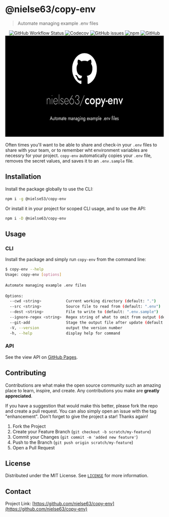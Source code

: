 # @nielse63/copy-env

> Automate managing example .env files

<div align="center">
  <div>
    <img alt="GitHub Workflow Status" src="https://img.shields.io/github/actions/workflow/status/nielse63/copy-env/pr-check.yml?style=for-the-badge">
    <img alt="Codecov" src="https://img.shields.io/codecov/c/github/nielse63/copy-env?style=for-the-badge">
    <img alt="GitHub issues" src="https://img.shields.io/github/issues-raw/nielse63/copy-env?style=for-the-badge">
    <img alt="npm" src="https://img.shields.io/npm/v/@nielse63/copy-env?style=for-the-badge">
    <img alt="GitHub" src="https://img.shields.io/github/license/nielse63/copy-env?style=for-the-badge">
  </div>
  <a href="https://github.com/nielse63/copy-env">
    <img src="./docs/copy-env.png" alt="nielse63/copy-env" width="640" height="320" />
  </a>
</div>

Often times you'll want to be able to share and check-in your `.env` files to share with your team, or to remember wht environment variables are necessry for your project. `copy-env` automatically copies your `.env` file, removes the secret values, and saves it to an `.env.sample` file.

## Installation

Install the package globally to use the CLI:

```bash
npm i -g @nielse53/copy-env
```

Or install it in your project for scoped CLI usage, and to use the API:

```bash
npm i -D @nielse63/copy-env
```

## Usage

### CLI

Install the package and simply run `copy-env` from the command line:

```bash
$ copy-env --help
Usage: copy-env [options]

Automate managing example .env files

Options:
  --cwd <string>           Current working directory (default: ".")
  --src <string>           Source file to read from (default: ".env")
  --dest <string>          File to write to (default: ".env.sample")
  --ignore-regex <string>  Regex string of what to omit from output (default: "^#")
  --git-add                Stage the output file after update (default: false)
  -V, --version            output the version number
  -h, --help               display help for command
```

### API

See the view API on [GitHub Pages](https://nielse63.github.io/copy-env/modules.html).

## Contributing

Contributions are what make the open source community such an amazing place to learn, inspire, and create. Any contributions you make are **greatly appreciated**.

If you have a suggestion that would make this better, please fork the repo and create a pull request. You can also simply open an issue with the tag "enhancement". Don't forget to give the project a star! Thanks again!

1. Fork the Project
2. Create your Feature Branch (`git checkout -b scratch/my-feature`)
3. Commit your Changes (`git commit -m 'added new feature'`)
4. Push to the Branch (`git push origin scratch/my-feature`)
5. Open a Pull Request

## License

Distributed under the MIT License. See [`LICENSE`](https://github.com/nielse63/copy-env/blob/main/LICENSE) for more information.

## Contact

Project Link: [https://github.com/nielse63/copy-env](https://github.com/nielse63/copy-env)
